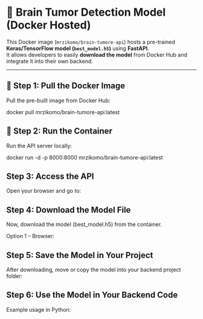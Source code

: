 # 🧠 Brain Tumor Detection Model (Docker Hosted)

This Docker image (`mrzikomo/brain-tumore-api`) hosts a pre-trained **Keras/TensorFlow model (`best_model.h5`)** using **FastAPI**.  
It allows developers to easily **download the model** from Docker Hub and integrate it into their own backend.

---

## 🚀 Step 1: Pull the Docker Image

Pull the pre-built image from Docker Hub:

docker pull mrzikomo/brain-tumore-api:latest

## 🏃 Step 2: Run the Container

Run the API server locally:


docker run -d -p 8000:8000 mrzikomo/brain-tumore-api:latest


## Step 3: Access the API

Open your browser and go to:


## Step 4: Download the Model File

Now, download the model (best_model.h5) from the container.

Option 1 – Browser:

## Step 5: Save the Model in Your Project

After downloading, move or copy the model into your backend project folder:

## Step 6: Use the Model in Your Backend Code

Example usage in Python:

```bash